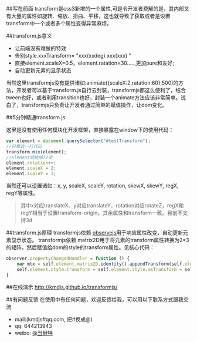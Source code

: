 ﻿##写在前面
transform是css3新增的一个属性,可是令开发者费解的是，其内部又有大量的属性如旋转、缩放、扭曲、平移，这也就导致了获取或者是设置transform中一个或者多个属性变得异常麻烦。

##transform.js意义

* 让前端没有难做的特效
* 告别style.xxxTransform= "xxx(xxdeg) xxx(xxx) "
* 直接element.scaleX=0.5，element.ratation=30.....,更加pure和友好;
* 自动更新元素的显示状态

当然这里transformjs没有提供诸如:animate({scaleX:2,ratation:60},500)的方法，开发者可以基于transform.js自行去封装，transformjs都这么便利了，结合tween也好，或者利用transition也好，封装一个animate方法应该非常简单。说白了，transformjs只负责让开发者通过简单的赋值操作，让dom变化。

##5分钟精通transform.js

这里是没有使用任何模块化开发框架，直接暴露在window下的使用代码：

```javascript
var element = document.querySelector("#testTransform");
//只需这一行代码
transform.mix(element);
//element就能够72变
element.rotation++;
element.scaleX = 2;
element.scaleY = 3;
```
当然还可以设置诸如：x, y, scaleX, scaleY, rotation, skewX, skewY, regX, regY等属性。
>其中x对应translateX、y对应translateY、rotation对应rotateZ，regX和regY相当于设置transform-origin。其余属性和transform一致。目前不支持3d

##transform.js原理
transformjs依赖 [observejs](https://github.com/kmdjs/observejs)用于响应属性改变，自动更新元素显示状态。
transformjs依赖 matrix2D用于将元素的transform属性转换为2*3的矩阵，然后赋值给dom的style的transform属性。见核心代码：
```javascript
observer.propertyChangedHandler = function () {
    var mtx = self.element.matrix2D.identity().appendTransform(self.element.x, self.element.y, self.element.scaleX, self.element.scaleY, self.element.rotation, self.element.skewX, self.element.skewY, self.element.regX, self.element.regY);
    self.element.style.transform = self.element.style.msTransform = self.element.style.OTransform = self.element.style.MozTransform = self.element.style.webkitTransform = "matrix(" + [mtx.a, mtx.b, mtx.c, mtx.d, mtx.tx, mtx.ty].join(",") + ")";
}
```


##在线演示
http://kmdjs.github.io/transformjs/


##有问题反馈
在使用中有任何问题，欢迎反馈给我，可以用以下联系方式跟我交流

* mail:(kmdjs#qq.com, 把#换成@)
* qq: 644213943
* weibo: [@当耐特](http://weibo.com/iamleizhang)
